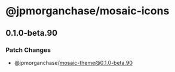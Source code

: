 # @jpmorganchase/mosaic-icons

## 0.1.0-beta.90

### Patch Changes

- @jpmorganchase/mosaic-theme@0.1.0-beta.90
